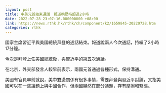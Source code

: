 ```yaml
---
layout: post
title: 中美元首結束通話　報道稱歷時超過2小時
date: 2022-07-28 23:07:16.000000000 +08:00
link: https://news.rthk.hk/rthk/ch/component/k2/1659845-20220728.htm
categories: rthk
---
```


國家主席習近平與美國總統拜登的通話結束。報道說兩人今次通話，持續了2小時17分鐘。

今次是拜登上任美國總統後，與習近平的第五次通話。

在北京，外交部發言人較早前表示，兩國元首通過各種形式，保持溝通。

美國有官員早前就說，美中雙邊關係有很多事情，需要拜登與習近平討論，又指美國可以在一些議題上與中國合作，但兩國顯然在部分議題，存有摩擦和緊張。
